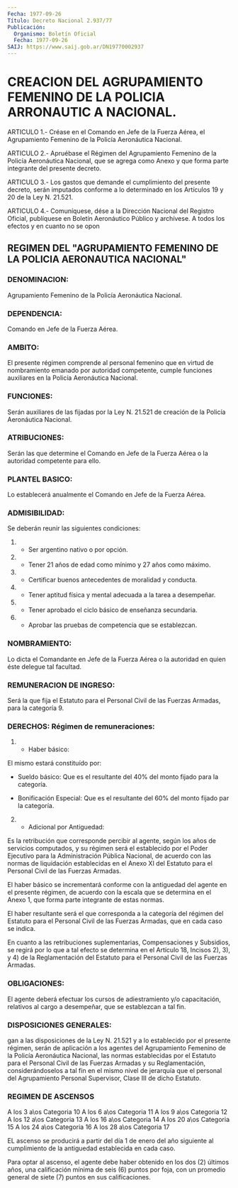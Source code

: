 ```yaml
---
Fecha: 1977-09-26
Título: Decreto Nacional 2.937/77
Publicación:
  Organismo: Boletín Oficial
  Fecha: 1977-09-26
SAIJ: https://www.saij.gob.ar/DN19770002937
---
```

# CREACION DEL AGRUPAMIENTO FEMENINO DE LA POLICIA ARRONAUTIC A NACIONAL.

<a id="1"></a>
ARTICULO  1.- Créase en el Comando en Jefe de la Fuerza Aérea, el  Agrupamiento  Femenino  de  la  Policía  Aeronáutica  Nacional.

<a id="2"></a>
ARTICULO 2.- Apruébase el Régimen del Agrupamiento Femenino de la Policía  Aeronáutica  Nacional,  que  se agrega como Anexo y que forma parte integrante del presente decreto.

<a id="3"></a>
ARTICULO  3.-  Los  gastos  que  demande  el  cumplimiento del presente decreto, serán imputados conforme a lo determinado  en los Artículos 19 y 20 de la Ley N. 21.521.

<a id="4"></a>
ARTICULO  4.-  Comuníquese,  dése  a la Dirección Nacional del Registro  Oficial,  publíquese  en  Boletín Aeronáutico  Público  y archívese.  A todos los efectos y en cuanto no se opon

## REGIMEN  DEL  "AGRUPAMIENTO  FEMENINO  DE  LA  POLICIA  AERONAUTICA NACIONAL"

### DENOMINACION:

<a id="1"></a>
Agrupamiento  Femenino  de  la  Policía  Aeronáutica Nacional.

### DEPENDENCIA:

<a id="2"></a>
Comando en Jefe de la Fuerza Aérea.

### AMBITO:

<a id="3"></a>
El  presente  régimen  comprende  al  personal femenino que en virtud  de  nombramiento emanado por autoridad  competente,  cumple funciones  auxiliares    en    la   Policía  Aeronáutica  Nacional.

### FUNCIONES:

<a id="4"></a>
Serán  auxiliares  de  las  fijadas  por  la  Ley N. 21.521 de creación de la Policía Aeronáutica Nacional.

### ATRIBUCIONES:

<a id="5"></a>
Serán las que determine el Comando en Jefe de la Fuerza Aérea o la autoridad competente para ello.

### PLANTEL BASICO:

<a id="6"></a>
Lo  establecerá  anualmente  el  Comando  en Jefe de la Fuerza Aérea.

### ADMISIBILIDAD:

<a id="7"></a>
Se deberán reunir las siguientes condiciones:

1) - Ser argentino nativo o por opción.

2)  - Tener 21 años de edad como mínimo y 27 años como máximo.

3) -  Certificar  buenos antecedentes de moralidad y conducta.

4)  -  Tener  aptitud  física  y  mental  adecuada  a  la  tarea  a desempeñar.

5) - Tener aprobado  el  ciclo básico de enseñanza secundaria.

6)  -  Aprobar  las  pruebas de  competencia  que  se  establezcan.

### NOMBRAMIENTO:

<a id="8"></a>
Lo  dicta  el  Comandante  en  Jefe  de  la  Fuerza Aérea o la autoridad en quien éste delegue tal facultad.

### REMUNERACION DE INGRESO:

<a id="9"></a>
Será  la  que  fija  el Estatuto para el Personal Civil de las Fuerzas Armadas, para la categoría 9.

### DERECHOS: Régimen de remuneraciones:

<a id="10"></a>
1) - Haber básico:

El mismo estará constituído por:

-  Sueldo  básico:  Que  es  el resultante del 40% del monto fijado para la categoría.

- Bonificación Especial: Que es  el  resultante  del  60% del monto fijado par la categoría.

2) - Adicional por Antiguedad:

Es  la  retribución  que corresponde percibir al agente, según  los años de servicios computados,  y su régimen será el establecido por el  Poder  Ejecutivo para la Administración  Pública  Nacional,  de acuerdo con  las  normas de liquidación establecidas en el Anexo XI del Estatuto para el  Personal  Civil  de las Fuerzas Armadas.

El  haber básico se incrementará conforme  con  la  antiguedad  del agente  en  el  presente  régimen,  de acuerdo con la escala que se determina  en  el  Anexo  1, que forma parte  integrante  de  estas normas.

El haber resultante será el  que  corresponda  a  la  categoría del régimen  del  Estatuto  para  el  Personal  Civil  de  las  Fuerzas Armadas, que en cada caso se indica.

En  cuanto  a  las  retribuciones suplementarias, Compensaciones  y Subsidios, se regirá  por  lo  que  a tal efecto se determina en el Artículo  18,  Incisos  2),  3),  y  4) de  la  Reglamentación  del Estatuto para el Personal Civil de las Fuerzas Armadas.

### OBLIGACIONES:

<a id="11"></a>
El  agente  deberá  efectuar  los cursos de adiestramiento y/o capacitación, relativos al cargo a desempeñar,  que  se establezcan a tal fin.

### DISPOSICIONES GENERALES:

<a id="12"></a>
gan a las disposiciones de la Ley N. 21.521 y a lo establecido por el  presente  régimen,  serán  de  aplicación a los agentes del Agrupamiento  Femenino  de  la  Policía Aeronáutica  Nacional,  las normas establecidas por el Estatuto  para  el Personal Civil de las Fuerzas Armadas y su Reglamentación, considerándoselos  a  tal  fin en  el  mismo  nivel  de jerarquía que el personal del Agrupamiento Personal Supervisor, Clase III de dicho Estatuto.

### REGIMEN DE ASCENSOS

<a id="13"></a>
A los 3 a\os                                    Categoria 10 A los 6 a\os                                    Categoria 11 A los 9 a\os                                    Categoria 12 A los 12 a\os                                   Categoria 13 A los 16 a\os                                   Categoria 14 A los 20 a\os                                   Categoria 15 A los 24 a\os                                   Categoria 16 A  los  28 a\os                                   Categoria 17

EL ascenso  se  producirá  a  partir  del  día  1  de enero del año siguiente  al  cumplimiento  de la antiguedad establecida  en  cada caso.

Para optar al ascenso, el agente  debe  haber  obtenido  en los dos (2)  últimos  años, una calificación mínima de seis (6) puntos  por foja,  con  un  promedio   general  de  siete  (7)  puntos  en  sus calificaciones.